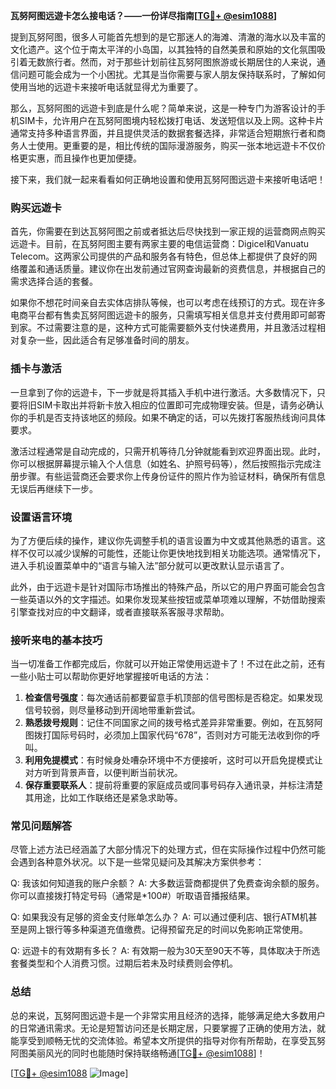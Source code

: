 **瓦努阿图远遊卡怎么接电话？——一份详尽指南[[TG💪+ @esim1088](https://t.me/s/esim1088)]**

提到瓦努阿图，很多人可能首先想到的是它那迷人的海滩、清澈的海水以及丰富的文化遗产。这个位于南太平洋的小岛国，以其独特的自然美景和原始的文化氛围吸引着无数旅行者。然而，对于那些计划前往瓦努阿图旅游或长期居住的人来说，通信问题可能会成为一个小困扰。尤其是当你需要与家人朋友保持联系时，了解如何使用当地的远遊卡来接听电话就显得尤为重要了。

那么，瓦努阿图的远遊卡到底是什么呢？简单来说，这是一种专门为游客设计的手机SIM卡，允许用户在瓦努阿图境内轻松拨打电话、发送短信以及上网。这种卡片通常支持多种语言界面，并且提供灵活的数据套餐选择，非常适合短期旅行者和商务人士使用。更重要的是，相比传统的国际漫游服务，购买一张本地远遊卡不仅价格更实惠，而且操作也更加便捷。

接下来，我们就一起来看看如何正确地设置和使用瓦努阿图远遊卡来接听电话吧！

### 购买远遊卡

首先，你需要在到达瓦努阿图之前或者抵达后尽快找到一家正规的运营商网点购买远遊卡。目前，在瓦努阿图主要有两家主要的电信运营商：Digicel和Vanuatu Telecom。这两家公司提供的产品和服务各有特色，但总体上都提供了良好的网络覆盖和通话质量。建议你在出发前通过官网查询最新的资费信息，并根据自己的需求选择合适的套餐。

如果你不想花时间亲自去实体店排队等候，也可以考虑在线预订的方式。现在许多电商平台都有售卖瓦努阿图远遊卡的服务，只需填写相关信息并支付费用即可邮寄到家。不过需要注意的是，这种方式可能需要额外支付快递费用，并且激活过程相对复杂一些，因此适合有足够准备时间的朋友。

### 插卡与激活

一旦拿到了你的远遊卡，下一步就是将其插入手机中进行激活。大多数情况下，只要将旧SIM卡取出并将新卡放入相应的位置即可完成物理安装。但是，请务必确认你的手机是否支持该地区的频段。如果不确定的话，可以先拨打客服热线询问具体要求。

激活过程通常是自动完成的，只需开机等待几分钟就能看到欢迎界面出现。此时，你可以根据屏幕提示输入个人信息（如姓名、护照号码等），然后按照指示完成注册步骤。有些运营商还会要求你上传身份证件的照片作为验证材料，确保所有信息无误后再继续下一步。

### 设置语言环境

为了方便后续的操作，建议你先调整手机的语言设置为中文或其他熟悉的语言。这样不仅可以减少误解的可能性，还能让你更快地找到相关功能选项。通常情况下，进入手机设置菜单中的“语言与输入法”部分就可以更改默认显示语言了。

此外，由于远遊卡是针对国际市场推出的特殊产品，所以它的用户界面可能会包含一些英语以外的文字描述。如果你发现某些按钮或菜单项难以理解，不妨借助搜索引擎查找对应的中文翻译，或者直接联系客服寻求帮助。

### 接听来电的基本技巧

当一切准备工作都完成后，你就可以开始正常使用远遊卡了！不过在此之前，还有一些小贴士可以帮助你更好地掌握接听电话的方法：

1. **检查信号强度**：每次通话前都要留意手机顶部的信号图标是否稳定。如果发现信号较弱，则尽量移动到开阔地带重新尝试。
2. **熟悉拨号规则**：记住不同国家之间的拨号格式差异非常重要。例如，在瓦努阿图拨打国际号码时，必须加上国家代码“678”，否则对方可能无法收到你的呼叫。
3. **利用免提模式**：有时候身处嘈杂环境中不方便接听，这时可以开启免提模式让对方听到背景声音，以便判断当前状况。
4. **保存重要联系人**：提前将重要的家庭成员或同事号码存入通讯录，并标注清楚其用途，比如工作联络还是紧急求助等。

### 常见问题解答

尽管上述方法已经涵盖了大部分情况下的处理方式，但在实际操作过程中仍然可能会遇到各种意外状况。以下是一些常见疑问及其解决方案供参考：

Q: 我该如何知道我的账户余额？
A: 大多数运营商都提供了免费查询余额的服务。你可以直接拨打特定号码（通常是*100#）听取语音播报结果。

Q: 如果我没有足够的资金支付账单怎么办？
A: 可以通过便利店、银行ATM机甚至是网上银行等多种渠道充值缴费。记得预留充足的时间以免影响正常使用。

Q: 远遊卡的有效期有多长？
A: 有效期一般为30天至90天不等，具体取决于所选套餐类型和个人消费习惯。过期后若未及时续费则会停机。

### 总结

总的来说，瓦努阿图远遊卡是一个非常实用且经济的选择，能够满足绝大多数用户的日常通讯需求。无论是短暂访问还是长期定居，只要掌握了正确的使用方法，就能享受到顺畅无忧的交流体验。希望本文所提供的指导对你有所帮助，在享受瓦努阿图美丽风光的同时也能随时保持联络畅通[[TG💪+ @esim1088](https://t.me/s/esim1088)]！

[[TG💪+ @esim1088](https://t.me/s/esim1088) ![Image](https://i.postimg.cc/4NQfJmqS/Snipaste-2025-05-13-00-14-12.png)]